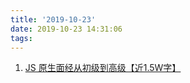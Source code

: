 ```yaml
---
title: '2019-10-23'
date: 2019-10-23 14:31:06
tags:
---
```


1. [JS 原生面经从初级到高级【近1.5W字】](https://juejin.im/post/5daeefc8e51d4524f007fb15)

